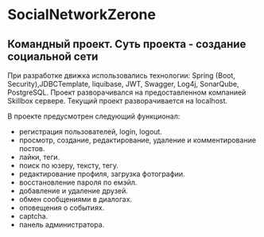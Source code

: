 # SocialNetworkZerone 
## Командный проект. Суть проекта - создание социальной сети

При разработке движка использовались технологии: Spring (Boot, Security),JDBCTemplate, liquibase, JWT, Swagger, Log4j, SonarQube, PostgreSQL. Проект разворачивался на предоставленном компанией Skillbox сервере. Текущий проект разворачивается на localhost.

В проекте предусмотрен следующий функционал:

- регистрация пользователей, login, logout.
- просмотр, создание, редактирование, удаление и комментирование постов.
- лайки, теги.
- поиск по юзеру, тексту, тегу.
- редактирование профиля, загрузка фотографии.
- восстановление пароля по емэйл.
- добавление и удаление друзей.
- обмен сообщениями в диалогах.
- оповещения о событиях.
- captcha.
- панель администратора.
